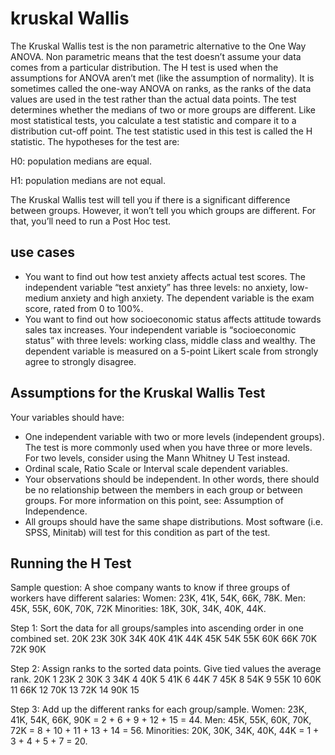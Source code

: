 # kruskal Wallis

The Kruskal Wallis test is the non parametric alternative to the One Way ANOVA. Non parametric means that the test doesn’t assume your data comes from a particular distribution. The H test is used when the assumptions for ANOVA aren’t met (like the assumption of normality). It is sometimes called the one-way ANOVA on ranks, as the ranks of the data values are used in the test rather than the actual data points.
The test determines whether the medians of two or more groups are different. Like most statistical tests, you calculate a test statistic and compare it to a distribution cut-off point. The test statistic used in this test is called the H statistic. The hypotheses for the test are:

H0: population medians are equal.

H1: population medians are not equal.

The Kruskal Wallis test will tell you if there is a significant difference between groups. However, it won’t tell you which groups are different. For that, you’ll need to run a Post Hoc test.

## use cases
* You want to find out how test anxiety affects actual test scores. The independent variable “test anxiety” has three levels: no anxiety, low-medium anxiety and high anxiety. The dependent variable is the exam score, rated from 0 to 100%.
* You want to find out how socioeconomic status affects attitude towards sales tax increases. Your independent variable is “socioeconomic status” with three levels: working class, middle class and wealthy. The dependent variable is measured on a 5-point Likert scale from strongly agree to strongly disagree.

## Assumptions for the Kruskal Wallis Test
Your variables should have:

* One independent variable with two or more levels (independent groups). The test is more commonly used when you have three or more levels. For two levels, consider using the Mann Whitney U Test instead.
* Ordinal scale, Ratio Scale or Interval scale dependent variables.
* Your observations should be independent. In other words, there should be no relationship between the members in each group or between groups. For more information on this point, see: Assumption of Independence.
* All groups should have the same shape distributions. Most software (i.e. SPSS, Minitab) will test for this condition as part of the test.

## Running the H Test
Sample question: A shoe company wants to know if three groups of workers have different salaries:
Women: 23K, 41K, 54K, 66K, 78K.
Men: 45K, 55K, 60K, 70K, 72K
Minorities: 18K, 30K, 34K, 40K, 44K.

Step 1: Sort the data for all groups/samples into ascending order in one combined set.
20K
23K
30K
34K
40K
41K
44K
45K
54K
55K
60K
66K
70K
72K
90K

Step 2: Assign ranks to the sorted data points. Give tied values the average rank.
20K 1
23K 2
30K 3
34K 4
40K 5
41K 6
44K 7
45K 8
54K 9
55K 10
60K 11
66K 12
70K 13
72K 14
90K 15

Step 3: Add up the different ranks for each group/sample.
Women: 23K, 41K, 54K, 66K, 90K = 2 + 6 + 9 + 12 + 15 = 44.
Men: 45K, 55K, 60K, 70K, 72K = 8 + 10 + 11 + 13 + 14 = 56.
Minorities: 20K, 30K, 34K, 40K, 44K = 1 + 3 + 4 + 5 + 7 = 20.
